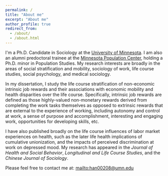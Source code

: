 ```yaml
---
permalink: /
title: "About me"
excerpt: "About me"
author_profile: true
redirect_from: 
  - /about/
  - /about.html
---
```


I'm a Ph.D. Candidate in Sociology at the [University of Minnesota](https://cla.umn.edu/sociology). I am also an alumni predoctoral trainee at the [Minnesota Population Center](https://pop.umn.edu/), holding a Ph.D. minor in Population Studies. My research interests are broadly in the areas of social stratification and mobility, sociology of work, life course studies, social psychology, and medical sociology. 

In my dissertation, I study the life course stratification of non-economic intrinsic job rewards and their associations with economic mobility and health disparities over the life course. Specifically, intrinsic job rewards are defined as those highly-valued non-monetary rewards derived from completing the work tasks themselves as opposed to extrinsic rewards that are external to the experience of working, including autonomy and control at work, a sense of purpose and accomplishment, interesting and engaging work, opportunities for developing skills, etc. 

I have also published broadly on the life course influences of labor market experiences on health, such as the later life health implications of cumulative unionization, and the impacts of perceived discrimination at work on depressed mood. My research has appeared in the *Journal of Health and Social Behavior*, *Longitudinal and Life Course Studies*, and the *Chinese Journal of Sociology*. 

Please feel free to contact me at: <mailto:han00208@umn.edu> 
